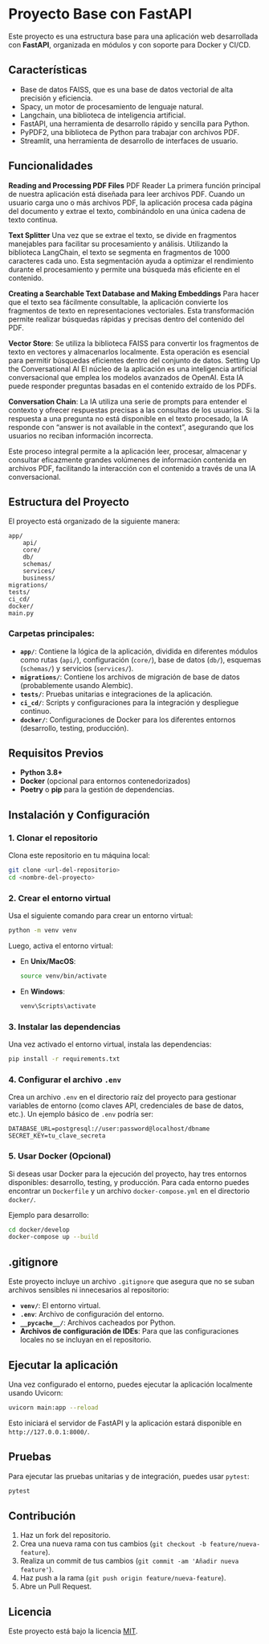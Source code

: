 
# Proyecto Base con FastAPI

Este proyecto es una estructura base para una aplicación web desarrollada con **FastAPI**, organizada en módulos y con soporte para Docker y CI/CD.

## Características

- Base de datos FAISS, que es una base de datos vectorial de alta precisión y eficiencia.
- Spacy, un motor de procesamiento de lenguaje natural.
- Langchain, una biblioteca de inteligencia artificial.
- FastAPI, una herramienta de desarrollo rápido y sencilla para Python.
- PyPDF2, una biblioteca de Python para trabajar con archivos PDF.
- Streamlit, una herramienta de desarrollo de interfaces de usuario.

## Funcionalidades

**Reading and Processing PDF Files**
PDF Reader
La primera función principal de nuestra aplicación está diseñada para leer archivos PDF. Cuando un usuario carga uno o más archivos PDF, la aplicación procesa cada página del documento y extrae el texto, combinándolo en una única cadena de texto continua.

**Text Splitter**
Una vez que se extrae el texto, se divide en fragmentos manejables para facilitar su procesamiento y análisis. Utilizando la biblioteca LangChain, el texto se segmenta en fragmentos de 1000 caracteres cada uno. Esta segmentación ayuda a optimizar el rendimiento durante el procesamiento y permite una búsqueda más eficiente en el contenido.

**Creating a Searchable Text Database and Making Embeddings**
Para hacer que el texto sea fácilmente consultable, la aplicación convierte los fragmentos de texto en representaciones vectoriales. Esta transformación permite realizar búsquedas rápidas y precisas dentro del contenido del PDF.

**Vector Store**: Se utiliza la biblioteca FAISS para convertir los fragmentos de texto en vectores y almacenarlos localmente. Esta operación es esencial para permitir búsquedas eficientes dentro del conjunto de datos.
Setting Up the Conversational AI
El núcleo de la aplicación es una inteligencia artificial conversacional que emplea los modelos avanzados de OpenAI. Esta IA puede responder preguntas basadas en el contenido extraído de los PDFs.

**Conversation Chain**: La IA utiliza una serie de prompts para entender el contexto y ofrecer respuestas precisas a las consultas de los usuarios. Si la respuesta a una pregunta no está disponible en el texto procesado, la IA responde con “answer is not available in the context”, asegurando que los usuarios no reciban información incorrecta.

Este proceso integral permite a la aplicación leer, procesar, almacenar y consultar eficazmente grandes volúmenes de información contenida en archivos PDF, facilitando la interacción con el contenido a través de una IA conversacional.

## Estructura del Proyecto

El proyecto está organizado de la siguiente manera:

```
app/
    api/
    core/
    db/
    schemas/
    services/
    business/
migrations/
tests/
ci_cd/
docker/
main.py
```

### Carpetas principales:

- **`app/`**: Contiene la lógica de la aplicación, dividida en diferentes módulos como rutas (`api/`), configuración (`core/`), base de datos (`db/`), esquemas (`schemas/`) y servicios (`services/`).
- **`migrations/`**: Contiene los archivos de migración de base de datos (probablemente usando Alembic).
- **`tests/`**: Pruebas unitarias e integraciones de la aplicación.
- **`ci_cd/`**: Scripts y configuraciones para la integración y despliegue continuo.
- **`docker/`**: Configuraciones de Docker para los diferentes entornos (desarrollo, testing, producción).

## Requisitos Previos

- **Python 3.8+**
- **Docker** (opcional para entornos contenedorizados)
- **Poetry** o **pip** para la gestión de dependencias.

## Instalación y Configuración

### 1. Clonar el repositorio

Clona este repositorio en tu máquina local:

```bash
git clone <url-del-repositorio>
cd <nombre-del-proyecto>
```

### 2. Crear el entorno virtual

Usa el siguiente comando para crear un entorno virtual:

```bash
python -m venv venv
```

Luego, activa el entorno virtual:

- En **Unix/MacOS**:
  ```bash
  source venv/bin/activate
  ```
- En **Windows**:
  ```bash
  venv\Scripts\activate
  ```

### 3. Instalar las dependencias

Una vez activado el entorno virtual, instala las dependencias:

```bash
pip install -r requirements.txt
```

### 4. Configurar el archivo `.env`

Crea un archivo `.env` en el directorio raíz del proyecto para gestionar variables de entorno (como claves API, credenciales de base de datos, etc.). Un ejemplo básico de `.env` podría ser:

```
DATABASE_URL=postgresql://user:password@localhost/dbname
SECRET_KEY=tu_clave_secreta
```

### 5. Usar Docker (Opcional)

Si deseas usar Docker para la ejecución del proyecto, hay tres entornos disponibles: desarrollo, testing, y producción. Para cada entorno puedes encontrar un `Dockerfile` y un archivo `docker-compose.yml` en el directorio `docker/`.

Ejemplo para desarrollo:

```bash
cd docker/develop
docker-compose up --build
```

## .gitignore

Este proyecto incluye un archivo `.gitignore` que asegura que no se suban archivos sensibles ni innecesarios al repositorio:

- **`venv/`**: El entorno virtual.
- **`.env`**: Archivo de configuración del entorno.
- **`__pycache__/`**: Archivos cacheados por Python.
- **Archivos de configuración de IDEs**: Para que las configuraciones locales no se incluyan en el repositorio.

## Ejecutar la aplicación

Una vez configurado el entorno, puedes ejecutar la aplicación localmente usando Uvicorn:

```bash
uvicorn main:app --reload
```

Esto iniciará el servidor de FastAPI y la aplicación estará disponible en `http://127.0.0.1:8000/`.

## Pruebas

Para ejecutar las pruebas unitarias y de integración, puedes usar `pytest`:

```bash
pytest
```

## Contribución

1. Haz un fork del repositorio.
2. Crea una nueva rama con tus cambios (`git checkout -b feature/nueva-feature`).
3. Realiza un commit de tus cambios (`git commit -am 'Añadir nueva feature'`).
4. Haz push a la rama (`git push origin feature/nueva-feature`).
5. Abre un Pull Request.

## Licencia

Este proyecto está bajo la licencia [MIT](https://opensource.org/licenses/MIT).
